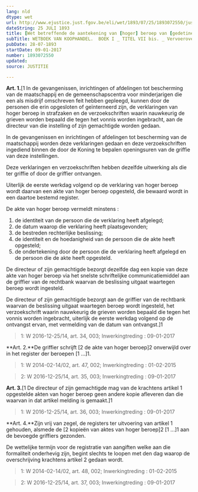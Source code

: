 ```yaml
---
lang: nld
dtype: wet
url: http://www.ejustice.just.fgov.be/eli/wet/1893/07/25/1893072550/justel
dateString: 25 JULI 1893
title: [Wet betreffende de aantekening van [hoger] beroep van [gedetineerde] of geïnterneerde personen](Vertaling)<Opschrift vervangen door W 2014-02-14/02, art
subTitle: WETBOEK VAN KOOPHANDEL.  BOEK I _ TITEL VII bis. _ Vervoerovereenkomst.
pubDate: 28-07-1893
startDate: 09-01-2017
number: 1893072550
updated: 
source: JUSTITIE

---
```

**Art. 1.**[1     In de gevangenissen, inrichtingen of afdelingen tot bescherming van de maatschappij en de gemeenschapscentra voor minderjarigen die een als misdrijf omschreven feit hebben gepleegd, kunnen door de personen die erin opgesloten of geïnterneerd zijn, de verklaringen van hoger beroep in strafzaken en de verzoekschriften waarin nauwkeurig de grieven worden bepaald die tegen het vonnis worden ingebracht, aan de directeur van die instelling of zijn gemachtigde worden gedaan.

In de gevangenissen en inrichtingen of afdelingen tot bescherming van de maatschappij worden deze verklaringen gedaan en deze verzoekschriften ingediend binnen de door de Koning te bepalen openingsuren van de griffie van deze instellingen.

Deze verklaringen en verzoekschriften hebben dezelfde uitwerking als die ter griffie of door de griffier ontvangen.

Uiterlijk de eerste werkdag volgend op de verklaring van hoger beroep wordt daarvan een akte van hoger beroep opgesteld, die bewaard wordt in een daartoe bestemd register.

De akte van hoger beroep vermeldt minstens :
 1. de identiteit van de persoon die de verklaring heeft afgelegd;
 2. de datum waarop die verklaring heeft plaatsgevonden;
 3. de bestreden rechterlijke beslissing;
 4. de identiteit en de hoedanigheid van de persoon die de akte heeft opgesteld;
 5. de ondertekening door de persoon die de verklaring heeft afgelegd en de persoon die de akte heeft opgesteld.

De directeur of zijn gemachtigde bezorgt dezelfde dag een kopie van deze akte van hoger beroep via het snelste schriftelijke communicatiemiddel aan de griffier van de rechtbank waarvan de beslissing uitgaat waartegen beroep wordt ingesteld.

De directeur of zijn gemachtigde bezorgt aan de griffier van de rechtbank waarvan de beslissing uitgaat waartegen beroep wordt ingesteld, het verzoekschrift waarin nauwkeurig de grieven worden bepaald die tegen het vonnis worden ingebracht, uiterlijk de eerste werkdag volgend op de ontvangst ervan, met vermelding van de datum van ontvangst.]1

> 1: W 2016-12-25/14, art. 34, 003; Inwerkingtreding : 09-01-2017



**Art. 2.**De griffier schrijft [2 de akte van hoger beroep]2 onverwijld over in het register der beroepen [1 ...]1.

> 1: W 2014-02-14/02, art. 47, 002; Inwerkingtreding : 01-02-2015


> 2: W 2016-12-25/14, art. 35, 003; Inwerkingtreding : 09-01-2017



**Art. 3.**[1     De directeur of zijn gemachtigde mag van de krachtens artikel 1 opgestelde akten van hoger beroep geen andere kopie afleveren dan die waarvan in dat artikel melding is gemaakt.]1

> 1: W 2016-12-25/14, art. 36, 003; Inwerkingtreding : 09-01-2017



**Art. 4.**Zijn vrij van zegel, de registers ter uitvoering van artikel 1 gehouden, alsmede de [2 kopieën van aktes van hoger beroep]2 [1 ...]1 aan de bevoegde griffiers gezonden.

De wettelijke termijn voor de registratie van aangiften welke aan die formaliteit onderhevig zijn, begint slechts te loopen met den dag waarop de overschrijving krachtens artikel 2 gedaan wordt.

> 1: W 2014-02-14/02, art. 48, 002; Inwerkingtreding : 01-02-2015


> 2: W 2016-12-25/14, art. 37, 003; Inwerkingtreding : 09-01-2017

